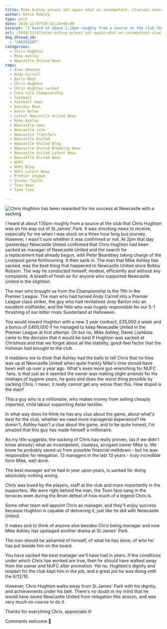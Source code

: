 ```yaml
---
title: Mike Ashley proves yet again what an incompetent, clueless owner he really is
author: Kevin Doocey
type: post
date: 2010-12-07T20:43:24+00:00
excerpt: "I heard at about 1.10pm roughly from a source at the club that Chris Hughton was on his way out of St.James' Park.."
url: /2010/12/07/mike-ashley-proves-yet-again-what-an-incompetent-clueless-owner-he-really-is/
dsq_thread_id:
  - "186592267"
categories:
  - Chris Hughton
  - Mike Ashley
  - Newcastle United News
tags:
  - Alan Shearer
  - Andy Carroll
  - Barry Moat
  - Chris Hughton
  - Chris Hughton sacked
  - Coca Cola Championship
  - football
  - Football news
  - Geordie News
  - Kevin Nolan
  - Latest Newcastle United News
  - Mike Ashley
  - Newcastle news
  - Newcastle site
  - Newcastle Transfers
  - Newcastle United
  - Newcastle United Blog
  - Newcastle United Breaking News
  - Newcastle United Latest News
  - Newcastle United News
  - NUFC
  - NUFC Blog
  - NUFC Latest News
  - Premier League
  - Steven Taylor
  - Toon News
  - Tyne Time

---
```

![Chris Hughton has been rewarded for his success at Newcastle with a sacking](https://static.guim.co.uk/sys-images/Football/Clubs/Club_Home/2010/8/13/1281698020813/Chris-Hughton-006.jpg "Chris Hughton")

I heard at about 1.10pm roughly from a source at the club that Chris Hughton was on his way out of St.James' Park. It was shocking news to receive, especially for me when I was stuck on a three hour long bus journey. However, I wasn't sure whether it was confirmed or not. At 2pm that day (yesterday) Newcastle United confirmed that Chris Hughton had been sacked as  manager of Newcastle United and the search for a replacement had already begun, with Peter Beardsley taking charge of the Liverpool game forthcoming. It then sank in. The man that Mike Ashley has sacked, was the best thing that happened to Newcastle United since Bobby Robson. The way he conducted himself, modest, efficiently and without any complaints. A breath of fresh air for anyone who supported Newcastle United in the slightest.

The man who brought us from the Championship to the 11th in the Premier League. The man who had turned Andy Carroll into a Premier League class striker, the guy who had revitalised Joey Barton into an excellent midfielder, and the fella who was hugely responsible for our 5-1 thrashing of our bitter rivals Sunderland at Halloween.

You would reward Hughton with a new 3 year contract, £35,000 a week and a bonus of £400,000 if he managed to keep Newcastle United in the Premier League at first attempt. Oh but no, Mike Ashley, Derek Llambias came to the decision that it would be best if Hughton was sacked at Christmas and that we forget about all the stability, good-feel factor that the Irishman had brought to the club.

It maddens me to think that Ashley had the balls to tell Chris that he time was up at Newcastle United when quite frankly Mike's time should have been well up over a year ago. What's even more gut-wrenching for NUFC  fans, is that just as it seemed the owner was making slight amends for his mishaps of bygone years, he goes and does the worst thing possible by sacking Chris. I mean, it really cannot get any worse than this. How stupid is the man?

This a guy who is a millionaire, who makes money from selling cheaply imported, child labour supporting Asian textiles.

In what way does he think he has any clue about the game, about what's best for the club, whether we need more managerial experience? He doesn't, Ashley hasn't a clue about the game, and to be quite honest, I'm amazed that this guy has made himself a millionaire.

As my title suggests, the sacking of Chris has really proven, (as if we didn't know already) what an incompetent, clueless, arrogant owner Mike is. We know he probably saved us from possible financial meltdown - but he was responsible for relegation. 13 managers in the last 13 years - truly incredible form Mike, well done.

The best manager we've had in year upon years, is sacked for doing absolutely nothing wrong.

Chris was loved by the players, staff at the club and more importantly in the supporters. We were right behind the man, the Toon fans sang in the terraces even during the Brom defeat of how much of a legend Chris is.

Some other team will appoint Chris as manager, and they'll enjoy success because Hughton is capable of delivering it, just like he did with Newcastle United.

It makes sick to think of anyone else besides Chris being manager and now Mike Ashley has upstaged another drama at St.James' Park.

The man should be ashamed of himself, of what he has done, of who he has put beside him on the board.

You have sacked the best manager we'll have had in years. If the conditions under which Chris has worked are true, then he should have walked away from the owner and NUFC after promotion. Yet no, Hughton's dignity and respect for the club kept him in the job, and a great job he was doing until the 6/12/10.

However, Chris Hughton walks away from St.James' Park with his dignity, and achievements under his belt. There's no doubt in my mind that he would have saved Newcastle United from relegation this season, and was very much on course to do it.

Thanks for everything Chris, appreciate it!

Comments welcome 🙂
